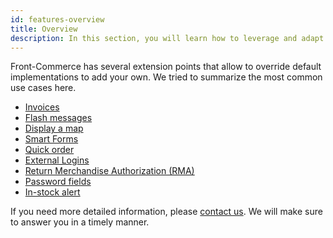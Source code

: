 ```yaml
---
id: features-overview
title: Overview
description: In this section, you will learn how to leverage and adapt platform-agnostic Front-Commerce features to your project.
---
```


Front-Commerce has several extension points that allow to override default implementations to add your own. We tried to summarize the most common use cases here.

- [Invoices](./invoices.html)
- [Flash messages](./flash-messages.html)
- [Display a map](./display-a-map.html)
- [Smart Forms](./smart-forms.html)
- [Quick order](./quickorder.html)
- [External Logins](./external-logins.html)
- [Return Merchandise Authorization (RMA)](./return-merchandise-authorization.html)
- [Password fields](./password-fields.html)
- [In-stock alert](./in-stock-alert.html)

If you need more detailed information, please <span class="intercom-launcher">[contact us](mailto:support@front-commerce.com)</span>. We will make sure to answer you in a timely manner.
